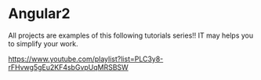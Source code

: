 # Angular2

All projects are examples of this following tutorials series!!
IT may helps you to simplify your work.

https://www.youtube.com/playlist?list=PLC3y8-rFHvwg5gEu2KF4sbGvpUqMRSBSW
